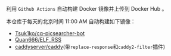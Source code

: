 <!--
 * @Author: Silicer
 * @Date: 2021-07-30 19:10:06
 * @Description:
 * @LastEditors: Silicer
 * @LastEditTime: 2021-08-10 09:38:02
-->

利用 `Github Actions` 自动构建 Docker 镜像并上传到 Docker Hub 。

本仓库于每天的北京时间 11:00 AM 自动构建如下镜像：

- [Tsuk1ko/cq-picsearcher-bot](https://github.com/Tsuk1ko/cq-picsearcher-bot)
- [Quan666/ELF_RSS](https://github.com/Quan666/ELF_RSS)
- [caddyserver/caddy](https://github.com/caddyserver/caddy)(带`replace-response`和`caddy2-filter`插件)
